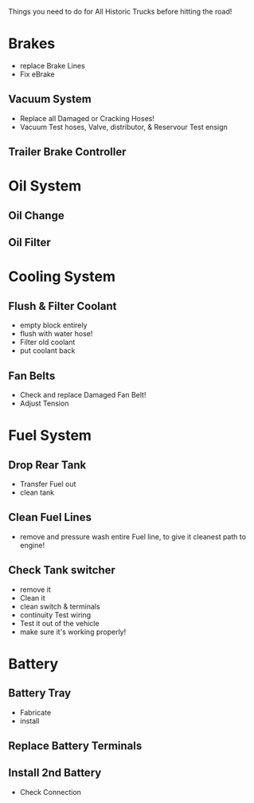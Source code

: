 Things you need to do for All Historic Trucks before hitting the road!

# Brakes
- replace Brake Lines
- Fix eBrake

## Vacuum System
- Replace all Damaged or Cracking Hoses!
- Vacuum Test hoses, Valve, distributor, & Reservour
Test ensign

## Trailer Brake Controller

# Oil System
## Oil Change
## Oil Filter

# Cooling System
## Flush & Filter Coolant
- empty block entirely
- flush with water hose!
- Filter old coolant
- put coolant back

## Fan Belts
- Check and replace Damaged Fan Belt!
- Adjust Tension

# Fuel System
## Drop Rear Tank
- Transfer Fuel out
- clean tank

## Clean Fuel Lines
- remove and pressure wash entire Fuel line, to give it cleanest path to engine!

## Check Tank switcher
- remove it
- Clean it
- clean switch & terminals
- continuity Test wiring
- Test it out of the vehicle
- make sure it's working properly!

# Battery
## Battery Tray
- Fabricate
- install

## Replace Battery Terminals

## Install 2nd Battery
- Check Connection
